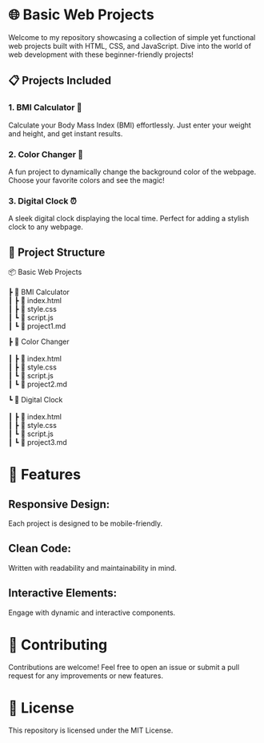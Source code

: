 # 🌐 Basic Web Projects

Welcome to my repository showcasing a collection of simple yet functional web projects built with HTML, CSS, and JavaScript. Dive into the world of web development with these beginner-friendly projects!

## 📋 Projects Included

### 1. BMI Calculator 🔢
Calculate your Body Mass Index (BMI) effortlessly. Just enter your weight and height, and get instant results.

### 2. Color Changer 🎨
A fun project to dynamically change the background color of the webpage. Choose your favorite colors and see the magic!

### 3. Digital Clock ⏰
A sleek digital clock displaying the local time. Perfect for adding a stylish clock to any webpage.

## 📂 Project Structure

📦 Basic Web Projects\
\
┣ 📂 BMI Calculator\
┃ ┣ 📜 index.html\
┃ ┣ 📜 style.css\
┃ ┗ 📜 script.js\
┃ ┗ 📜 project1.md

┣ 📂 Color Changer\
\
┃ ┣ 📜 index.html\
┃ ┣ 📜 style.css\
┃ ┗ 📜 script.js\
┃ ┗ 📜 project2.md


┗ 📂 Digital Clock\
\
┃ ┣ 📜 index.html\
┃ ┣ 📜 style.css\
┃ ┗ 📜 script.js\
┃ ┗ 📜 project3.md

# 🌟 Features
## Responsive Design:
Each project is designed to be mobile-friendly.
## Clean Code: 
Written with readability and maintainability in mind.
## Interactive Elements: 
Engage with dynamic and interactive components.

# 🤝 Contributing
Contributions are welcome! Feel free to open an issue or submit a pull request for any improvements or new features.

# 📄 License
This repository is licensed under the MIT License.

